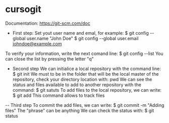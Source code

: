 # cursogit

Documentation: https://git-scm.com/doc

- First step:
Set yout user name and emal, for example:
$ git config --global user.name "John Doe"
$ git config --global user.email johndoe@example.com

To verify your information, write the next comand line:
$ git config --list
You can close the list by pressing the letter "q"

- Second step
We can initialice a local repository with the command line:
$ git init
We must to be in the folder that will be the local master of the repository, check your directory location with: pwd
We can see the status and files available to add to another repository with the command:
$ git satuts
To add files to the local repository, we can write:
$ git add <file name>
This command allows to track files
  
 -- Third step
To commit the add files, we can write:
$ git commit -m "Adding files"
The "phrase" can be anything
We can check the status with: $ git status 
